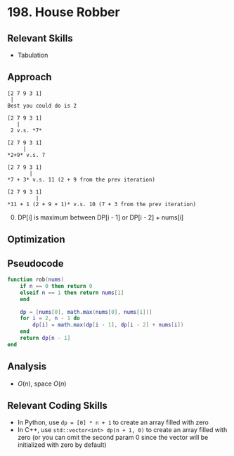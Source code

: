# 198. House Robber

## Relevant Skills

- Tabulation

## Approach

```
[2 7 9 3 1]
 |
Best you could do is 2

[2 7 9 3 1]
   |
 2 v.s. *7*

[2 7 9 3 1]
     |
*2+9* v.s. 7

[2 7 9 3 1]
       |
*7 + 3* v.s. 11 (2 + 9 from the prev iteration)

[2 7 9 3 1]
         |
*11 + 1 (2 + 9 + 1)* v.s. 10 (7 + 3 from the prev iteration)
```

0. DP[i] is maximum between DP[i - 1] or DP[i - 2] + nums[i]

## Optimization

## Pseudocode

```lua
function rob(nums)
    if n == 0 then return 0
    elseif n == 1 then return nums[1]
    end

    dp = [nums[0], math.max(nums[0], nums[1])]
    for i = 2, n - 1 do
        dp[i] = math.max(dp[i - 1], dp[i - 2] + nums[i])
    end
    return dp[n - 1]
end
```

## Analysis

- $O(n)$, space $O(n)$

## Relevant Coding Skills

- In Python, use `dp = [0] * n + 1` to create an array filled with zero
- In C++, use `std::vector<int> dp(n + 1, 0)` to create an array filled with zero (or you can omit the second param 0 since the vector will be initialized with zero by default)

